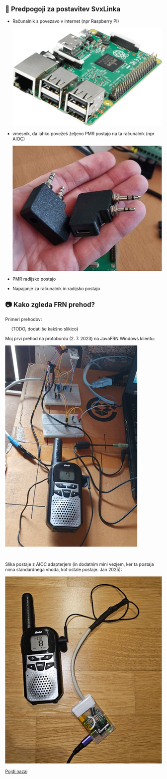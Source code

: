 
## 🧩 Predpogoji za postavitev SvxLinka

- Računalnik s povezavo v internet (npr Raspberry PI)

  ![RPi](../img/image-RPI-pngfind.com-raspberry-png-853421.png)

- vmesnik, da lahko povežeš željeno PMR postajo na ta računalnik (npr AIOC)

  ![Slika AIOC](../img/image-Tilen-AIOC-20240526.jpg)

- PMR radijsko postajo
- Napajanje za računalnik in radijsko postajo

## 📷 Kako zgleda FRN prehod?
Primeri prehodov:

&nbsp;&nbsp;&nbsp;&nbsp;&nbsp;(TODO, dodati še kakšno slikico)

Moj prvi prehod na protobordu (2. 7. 2023) na JavaFRN Windows klientu:

![FRN prehod (old)](../img/image-tomaz-2.6.2023.jpg)

&nbsp;&nbsp;&nbsp;&nbsp;&nbsp;

Slika postaje z AIOC adapterjem (in dodatnim mini vezjem, ker ta postaja nima standardnega vhoda, kot ostale postaje. Jan 2025):

![Postaja z AIOC in dodatnim vezjem](../img/AIOC-PMR-shema10.png)

[Pojdi nazaj](../README.md)
